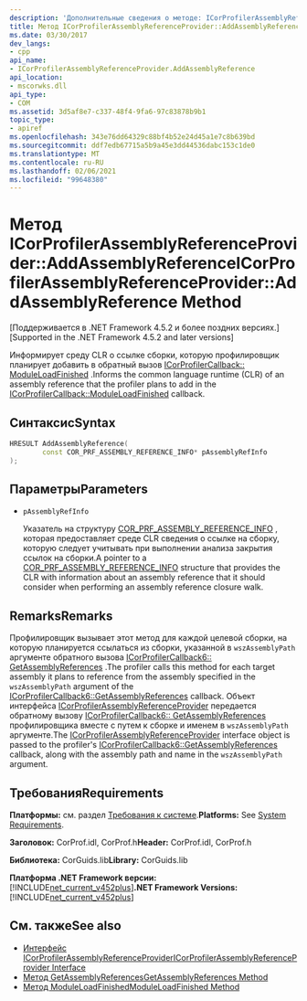 ```yaml
---
description: 'Дополнительные сведения о методе: ICorProfilerAssemblyReferenceProvider:: AddAssemblyReference'
title: Метод ICorProfilerAssemblyReferenceProvider::AddAssemblyReference
ms.date: 03/30/2017
dev_langs:
- cpp
api_name:
- ICorProfilerAssemblyReferenceProvider.AddAssemblyReference
api_location:
- mscorwks.dll
api_type:
- COM
ms.assetid: 3d5af8e7-c337-48f4-9fa6-97c83878b9b1
topic_type:
- apiref
ms.openlocfilehash: 343e76dd64329c88bf4b52e24d45a1e7c8b639bd
ms.sourcegitcommit: ddf7edb67715a5b9a45e3dd44536dabc153c1de0
ms.translationtype: MT
ms.contentlocale: ru-RU
ms.lasthandoff: 02/06/2021
ms.locfileid: "99648380"
---
```

# <a name="icorprofilerassemblyreferenceprovideraddassemblyreference-method"></a><span data-ttu-id="eb065-103">Метод ICorProfilerAssemblyReferenceProvider::AddAssemblyReference</span><span class="sxs-lookup"><span data-stu-id="eb065-103">ICorProfilerAssemblyReferenceProvider::AddAssemblyReference Method</span></span>

<span data-ttu-id="eb065-104">[Поддерживается в .NET Framework 4.5.2 и более поздних версиях.]</span><span class="sxs-lookup"><span data-stu-id="eb065-104">[Supported in the .NET Framework 4.5.2 and later versions]</span></span>  
  
 <span data-ttu-id="eb065-105">Информирует среду CLR о ссылке сборки, которую профилировщик планирует добавить в обратный вызов [ICorProfilerCallback:: ModuleLoadFinished](icorprofilercallback-moduleloadfinished-method.md) .</span><span class="sxs-lookup"><span data-stu-id="eb065-105">Informs the common language runtime (CLR) of an assembly reference that the profiler plans to add in the [ICorProfilerCallback::ModuleLoadFinished](icorprofilercallback-moduleloadfinished-method.md) callback.</span></span>  
  
## <a name="syntax"></a><span data-ttu-id="eb065-106">Синтаксис</span><span class="sxs-lookup"><span data-stu-id="eb065-106">Syntax</span></span>  
  
```cpp
HRESULT AddAssemblyReference(  
        const COR_PRF_ASSEMBLY_REFERENCE_INFO* pAssemblyRefInfo  
);  
```  
  
## <a name="parameters"></a><span data-ttu-id="eb065-107">Параметры</span><span class="sxs-lookup"><span data-stu-id="eb065-107">Parameters</span></span>

- `pAssemblyRefInfo`

  <span data-ttu-id="eb065-108">Указатель на структуру [COR_PRF_ASSEMBLY_REFERENCE_INFO](cor-prf-assembly-reference-info-structure.md) , которая предоставляет среде CLR сведения о ссылке на сборку, которую следует учитывать при выполнении анализа закрытия ссылок на сборки.</span><span class="sxs-lookup"><span data-stu-id="eb065-108">A pointer to a [COR_PRF_ASSEMBLY_REFERENCE_INFO](cor-prf-assembly-reference-info-structure.md) structure that provides the CLR with information about an assembly reference that it should consider when performing an assembly reference closure walk.</span></span>
  
## <a name="remarks"></a><span data-ttu-id="eb065-109">Remarks</span><span class="sxs-lookup"><span data-stu-id="eb065-109">Remarks</span></span>  

 <span data-ttu-id="eb065-110">Профилировщик вызывает этот метод для каждой целевой сборки, на которую планируется ссылаться из сборки, указанной в `wszAssemblyPath` аргументе обратного вызова [ICorProfilerCallback6:: GetAssemblyReferences](icorprofilercallback6-getassemblyreferences-method.md) .</span><span class="sxs-lookup"><span data-stu-id="eb065-110">The profiler calls this method for each target assembly it plans to reference from the assembly specified in the `wszAssemblyPath` argument of the [ICorProfilerCallback6::GetAssemblyReferences](icorprofilercallback6-getassemblyreferences-method.md) callback.</span></span> <span data-ttu-id="eb065-111">Объект интерфейса [ICorProfilerAssemblyReferenceProvider](icorprofilerassemblyreferenceprovider-interface.md) передается обратному вызову [ICorProfilerCallback6:: GetAssemblyReferences](icorprofilercallback6-getassemblyreferences-method.md) профилировщика вместе с путем к сборке и именем в `wszAssemblyPath` аргументе.</span><span class="sxs-lookup"><span data-stu-id="eb065-111">The [ICorProfilerAssemblyReferenceProvider](icorprofilerassemblyreferenceprovider-interface.md) interface object is passed to the profiler's [ICorProfilerCallback6::GetAssemblyReferences](icorprofilercallback6-getassemblyreferences-method.md) callback, along with the assembly path and name in the `wszAssemblyPath` argument.</span></span>  
  
## <a name="requirements"></a><span data-ttu-id="eb065-112">Требования</span><span class="sxs-lookup"><span data-stu-id="eb065-112">Requirements</span></span>  

 <span data-ttu-id="eb065-113">**Платформы:** см. раздел [Требования к системе](../../get-started/system-requirements.md).</span><span class="sxs-lookup"><span data-stu-id="eb065-113">**Platforms:** See [System Requirements](../../get-started/system-requirements.md).</span></span>  
  
 <span data-ttu-id="eb065-114">**Заголовок:** CorProf.idl, CorProf.h</span><span class="sxs-lookup"><span data-stu-id="eb065-114">**Header:** CorProf.idl, CorProf.h</span></span>  
  
 <span data-ttu-id="eb065-115">**Библиотека:** CorGuids.lib</span><span class="sxs-lookup"><span data-stu-id="eb065-115">**Library:** CorGuids.lib</span></span>  
  
 <span data-ttu-id="eb065-116">**Платформа .NET Framework версии:**[!INCLUDE[net_current_v452plus](../../../../includes/net-current-v452plus-md.md)]</span><span class="sxs-lookup"><span data-stu-id="eb065-116">**.NET Framework Versions:** [!INCLUDE[net_current_v452plus](../../../../includes/net-current-v452plus-md.md)]</span></span>  
  
## <a name="see-also"></a><span data-ttu-id="eb065-117">См. также</span><span class="sxs-lookup"><span data-stu-id="eb065-117">See also</span></span>

- [<span data-ttu-id="eb065-118">Интерфейс ICorProfilerAssemblyReferenceProvider</span><span class="sxs-lookup"><span data-stu-id="eb065-118">ICorProfilerAssemblyReferenceProvider Interface</span></span>](icorprofilerassemblyreferenceprovider-interface.md)
- [<span data-ttu-id="eb065-119">Метод GetAssemblyReferences</span><span class="sxs-lookup"><span data-stu-id="eb065-119">GetAssemblyReferences Method</span></span>](icorprofilercallback6-getassemblyreferences-method.md)
- [<span data-ttu-id="eb065-120">Метод ModuleLoadFinished</span><span class="sxs-lookup"><span data-stu-id="eb065-120">ModuleLoadFinished Method</span></span>](icorprofilercallback-moduleloadfinished-method.md)

